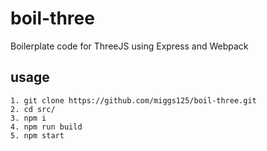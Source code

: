 # boil-three
Boilerplate code for ThreeJS using Express and Webpack

## usage
```
1. git clone https://github.com/miggs125/boil-three.git  
2. cd src/
3. npm i  
4. npm run build  
5. npm start  
```
